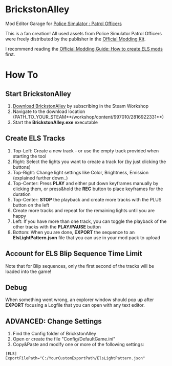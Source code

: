 # BrickstonAlley
Mod Editor Garage for [Police Simulator : Patrol Officers](https://steamcommunity.com/app/997010/workshop/)

This is a fan creation! All used assets from Police Simulator Patrol Officers were freely distributed by the publisher in the [Official Modding Kit](https://steamcommunity.com/sharedfiles/filedetails/?id=27824719059/).

I recommend reading the [Official Modding Guide: How to create ELS mods](https://steamcommunity.com/sharedfiles/filedetails/?id=28089240419/) first.

# How To

## Start BrickstonAlley
1. [Download BrickstonAlley](https://steamcommunity.com/sharedfiles/filedetails/?id=2816922331) by subscribing in the Steam Workshop
2. Navigate to the download location (PATH_TO_YOUR_STEAM**/workshop/content/997010/2816922331**)
3. Start the **BrickstonAlley.exe** executable

## Create ELS Tracks
1. Top-Left: Create a new track - or use the empty track provided when starting the tool
2. Right: Select the lights you want to create a track for (by just clicking the buttons)
3. Top-Right: Change light settings like Color, Brightness, Emission (explained further down..)
4. Top-Center: Press **PLAY** and either put down keyframes manually by clicking them, or press&hold the **REC** button to place keyframes for the duration
5. Top-Center: **STOP** the playback and create more tracks with the PLUS button on the left
6. Create more tracks and repeat for the remaining lights until you are happy
7. Left: If you have more than one track, you can toggle the playback of the other tracks with the **PLAY/PAUSE** button
8. Bottom: When you are done, **EXPORT** the sequence to an **ElsLightPattern.json** file that you can use in your mod pack to upload

## Account for ELS Blip Sequence Time Limit
Note that for Blip sequences, only the first second of the tracks will be loaded into the game!

## Debug
When something went wrong, an explorer window should pop up after **EXPORT** focusing a Logfile that you can open with any text editor.

## ADVANCED: Change Settings
1. Find the Config folder of BrickstonAlley
2. Open or create the file "Config/DefaultGame.ini"
3. Copy&Paste and modify one or more of the following settings:

```
[ELS]
ExportFilePath="C:/YourCustomExportPath/ElsLightPattern.json"
```
